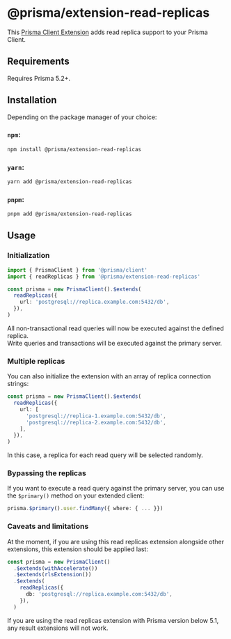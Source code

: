 # @prisma/extension-read-replicas

This [Prisma Client Extension](https://www.prisma.io/docs/concepts/components/prisma-client/client-extensions) adds read replica support to your Prisma Client.

## Requirements

Requires Prisma 5.2+.

## Installation

Depending on the package manager of your choice:

### `npm`:

```sh
npm install @prisma/extension-read-replicas
```

### `yarn`:

```sh
yarn add @prisma/extension-read-replicas
```

### `pnpm`:

```sh
pnpm add @prisma/extension-read-replicas
```

## Usage

### Initialization

```ts
import { PrismaClient } from '@prisma/client'
import { readReplicas } from '@prisma/extension-read-replicas'

const prisma = new PrismaClient().$extends(
  readReplicas({
    url: 'postgresql://replica.example.com:5432/db',
  }),
)
```

All non-transactional read queries will now be executed against the defined replica.  
Write queries and transactions will be executed against the primary server.

### Multiple replicas

You can also initialize the extension with an array of replica connection strings:

```ts
const prisma = new PrismaClient().$extends(
  readReplicas({
    url: [
      'postgresql://replica-1.example.com:5432/db',
      'postgresql://replica-2.example.com:5432/db',
    ],
  }),
)
```

In this case, a replica for each read query will be selected randomly.

### Bypassing the replicas

If you want to execute a read query against the primary server, you can use the `$primary()` method on your extended client:

```ts
prisma.$primary().user.findMany({ where: { ... }})
```

### Caveats and limitations

At the moment, if you are using this read replicas extension alongside other extensions, this extension should be applied last:

```ts
const prisma = new PrismaClient()
  .$extends(withAccelerate())
  .$extends(rlsExtension())
  .$extends(
    readReplicas({
      db: 'postgresql://replica.example.com:5432/db',
    }),
  )
```

If you are using the read replicas extension with Prisma version below 5.1, any result extensions will not work.
